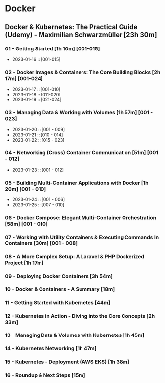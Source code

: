 # Docker

## Docker & Kubernetes: The Practical Guide (Udemy) - Maximilian Schwarzmüller [23h 30m]

### 01 - Getting Started [1h 10m] [001-015]
  - 2023-01-16 :: [001-015]

### 02 - Docker Images & Containers: The Core Building Blocks [2h 17m] [001-024]
  - 2023-01-17 :: [001-010]
  - 2023-01-18 :: [011-020]
  - 2023-01-19 :: [021-024]

### 03 - Managing Data & Working with Volumes [1h 57m] [001 - 023]
  - 2023-01-20 :: [001 - 009]
  - 2023-01-21 :: [010 - 014]
  - 2023-01-22 :: [015 - 023]

### 04 - Networking (Cross) Container Communication [51m] [001 - 012]
  - 2023-01-23 :: [001 - 012]

### 05 - Building Multi-Container Applications with Docker [1h 20m] [001 - 010]
  - 2023-01-24 :: [001 - 006]
  - 2023-01-25 :: [007 - 010]
  
### 06 - Docker Compose: Elegant Multi-Container Orchestration [58m] [001 - 010]

### 07 - Working with Utility Containers & Executing Commands In Containers [30m] [001 - 008]

### 08 - A More Complex Setup: A Laravel & PHP Dockerized Project [1h 17m]

### 09 - Deploying Docker Containers [3h 54m]

### 10 - Docker & Containers - A Summary [18m]

### 11 - Getting Started with Kubernetes [44m]

### 12 - Kubernetes in Action - Diving into the Core Concepts [2h 33m]

### 13 - Managing Data & Volumes with Kubernetes [1h 45m]

### 14 - Kubernetes Networking [1h 47m]

### 15 - Kubernetes - Deployment (AWS EKS) [1h 38m]

### 16 - Roundup & Next Steps [15m]


